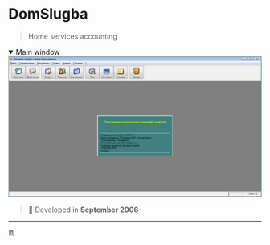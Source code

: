 # DomSlugba #

> Home services accounting

<details open>
  <summary>Main window</summary>
  <div align="center">
    <img max-width="720px" max-height="477px" src="assets/img/domslugba-001-main-window.png" />
  </div>
</details>

> :calendar: Developed in **September 2006**

---

:scorpius:
